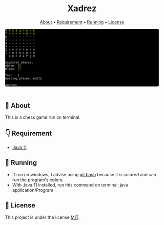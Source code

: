 <h1 align="center">
  Xadrez
</h1>

<p align="center">
  <a href="#speech_balloon-about">About</a> •
  <a href="#point_down-requirement">Requirement</a> •
   <a href="#running-running">Running</a> •
  <a href="#pencil-license">License</a> 
</p>

<p align="center">
  <kbd>
    <img width="" style="border-radius: 5px" height="" src="https://raw.githubusercontent.com/wallacevncs/xadrez/master/readmeImages/xadrez.gif" alt="Intro">
  </kbd>
  &nbsp;&nbsp;&nbsp;&nbsp;
</p>

## :speech_balloon: **About**

This is a chess game run on terminal.


## :point_down: **Requirement**

-   [Java 11](https://www.oracle.com/br/java/technologies/javase-jdk11-downloads.html)

## :running: **Running**
- If run on windows, I advise using [git bash](https://git-scm.com/downloads) because it is colored and can run the program's colors.
- With Java 11 installed, run this command on terminal: java application/Program

## :pencil: **License**

This project is under the license [MIT](./LICENSE).



